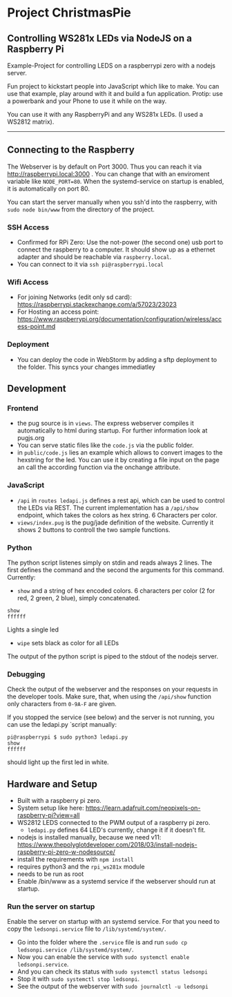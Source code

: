 # Project ChristmasPie
## Controlling WS281x LEDs via NodeJS on a Raspberry Pi 
Example-Project for controlling LEDS on a raspberrypi zero with a nodejs server.

Fun project to kickstart people into JavaScript which like to make.
You can use that example, play around with it and build a fun application.
Protip: use a powerbank and your Phone to use it while on the way.

You can use it with any RaspberryPi and any WS281x LEDs. (I used a WS2812 matrix).


---
## Connecting to the Raspberry
The Webserver is by default on Port 3000.
Thus you can reach it via http://raspberrypi.local:3000 .
 You can change that with an enviroment variable like `NODE_PORT=80`.
When the systemd-service on startup is enabled, it is automatically on port 80.

You can start the server manually when you ssh'd into the raspberry, with `sudo node bin/www` from the directory of the project.

### SSH Access
- Confirmed for RPi Zero: Use the not-power (the second one) usb port to connect the raspberry to a computer. It should show up as a ethernet adapter and should be reachable via `raspberry.local`.
- You can connect to it via `ssh pi@raspberrypi.local`
### Wifi Access
- For joining Networks (edit only sd card): https://raspberrypi.stackexchange.com/a/57023/23023
- For Hosting an access point: https://www.raspberrypi.org/documentation/configuration/wireless/access-point.md

### Deployment
 - You can deploy the code in WebStorm by adding a sftp deployment to the folder.
 This syncs your changes immediatley


 ## Development

 ### Frontend
 - the pug source is in `views`. The express webserver compiles it automatically to html during startup. For further information look at pugjs.org
 - You can serve static files like the `code.js` via the public folder.
 - in `public/code.js` lies an example which allows to convert images to the hexstring for the led. You can use it  by creating a file input on the page an call the according function via the onchange attribute.
 ### JavaScript
 - `/api` in `routes ledapi.js` defines a rest api, which can be used to control the LEDs via REST. The current implementation has a `/api/show` endpoint, which takes the colors as hex string. 6 Characters per color.
 - `views/index.pug` is the pug/jade definition of the website. Currently it shows 2 buttons to controll the two sample functions.
 ### Python
 The python script listenes simply on stdin and reads always 2 lines. The first defines the command and the second the arguments for this command.
 Currently:
 - `show` and a string of hex encoded colors. 6 characters per color (2 for red, 2 green, 2 blue), simply concatenated.
```
show
ffffff
```
Lights a single led
 - `wipe` sets black as color for all LEDs
 
 The output of the python script is piped to the stdout of the nodejs server.
 ### Debugging
 Check the output of the webserver and the responses on your requests in the developer tools.
 Make sure, that, when using the `/api/show` function only characters from `0-9A-F` are given.

If you stopped the service (see below) and the server is not running, you can use the ̀ledapi.py ̀ script manually:
```
pi@raspberrypi $ sudo python3 ledapi.py
show
ffffff
```

should light up the first led in white.

## Hardware and Setup
- Built with a raspberry pi zero.
- System setup like here: https://learn.adafruit.com/neopixels-on-raspberry-pi?view=all
- WS2812 LEDS connected to the PWM output of a raspberry pi zero.
   - `ledapi.py` defines 64 LED's currently, change it if it doesn't fit.
- nodejs is installed manually, because we need v11: https://www.thepolyglotdeveloper.com/2018/03/install-nodejs-raspberry-pi-zero-w-nodesource/
- install the requirements with `npm install`
- requires python3 and the `rpi_ws281x` module
- needs to be run as root
- Enable /bin/www as a systemd service if the webserver should run at startup.

### Run the server on startup
Enable the server on startup with an systemd service.
For that you need to copy the `ledsonpi.service` file to `/lib/systemd/system/`.
- Go into the folder where the `.service` file is and run `sudo cp ledsonpi.service /lib/systemd/system/`.
- Now you can enable the service with `sudo systemctl enable ledsonpi.service`.
- And you can check its status with  `sudo systemctl status ledsonpi`
- Stop it with `sudo systemctl stop ledsonpi`.
- See the output of the webserver with `sudo journalctl -u ledsonpi`



